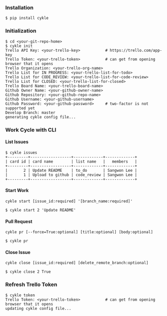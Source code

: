 ### Installation
```
$ pip install cykle
```

### Initialization
```
$ cd <your-git-repo-home>
$ cykle init
Trello API Key: <your-trello-key>           # https://trello.com/app-key
Trello Token: <your-trello-token>           # can get from opening browser that it opens
Trello Organization: <your-trello-org-name>
Trello List for IN PROGRESS: <your-trello-list-for-todo>
Trello List for CODE_REVIEW: <your-trello-list-for-code-review>
Trello List for CLOSED: <your-trello-list-for-closed>
Trello Board Name: <your-trello-board-name>
Github Owner Name: <your-github-owner-name>
Github Repository: <your-github-repo-name>
Github Username: <your-github-username>
Github Password: <your-github-password>     # two-factor is not supported yet
Develop Branch: master
generating cykle config file...

```

### Work Cycle with CLI
#### List Issues
```
$ cykle issues
+---------+------------------+-------------+-------------+
| card id | card name        | list name   |   members   |
+---------+------------------+-------------+-------------+
|       2 | Update README    | to_do       | Sangwon Lee |
|       1 | Upload to github | code_review | Sangwon Lee |
+---------+------------------+-------------+-------------+
```

#### Start Work
`cykle start [issue_id:required] '[branch_name:required]'`
```
$ cykle start 2 'Update README'
```

#### Pull Request
`cykle pr [--force=True:optional] [title:optional] [body:optional]`

```
$ cykle pr
```

#### Close Issue
`cykle close [issue_id:required] [delete_remote_branch:optional]`
```
$ cykle close 2 True
```

### Refresh Trello Token
```
$ cykle token
Trello Token: <your-trello-token>           # can get from opening browser that it opens
updating cykle config file...
```
